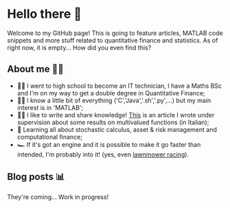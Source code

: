 # Hello there 👋
Welcome to my GitHub page! This is going to feature articles, MATLAB code snippets and more stuff related to quantitative finance and statistics. As of right now, it is empty... How did you even find this?

## About me 🙋‍♂️
* 👨‍🎓 I went to high school to become an IT technician, I have a Maths BSc and I'm on my way to get a double degree in Quantitative Finance;
* 👨‍💻 I know a little bit of everything ('C','Java','.sh','.py',...) but my main interest is in 'MATLAB';
* ✍🏻 I like to write and share knowledge! [This](https://www.unica.it/unica/protected/287911/0/def/ref/MAT287227/) is an article I wrote under supervision about some results on multivalued functions (in Italian);
* 🌱 Learning all about stochastic calculus, asset & risk management and computational finance;
* 🏎️ If it's got an engine and it is possible to make it go faster than intended, I'm probably into it! (yes, even [lawnmower racing](https://youtu.be/brgep8R73u8)).

## Blog posts 📊
They're coming... Work in progress!
